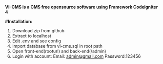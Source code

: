 **VI-CMS is a CMS free opensource software using Framework Codeigniter 4**

**#Installation:**
1. Download zip from github
2. Extract to localhost
3. Edit .env and see config
4. Import database from vi-cms.sql in root path
5. Open front-end(rooturl) and back-end(/admin)
6. Login with account: Email: admin@gmail.com Password:123456

